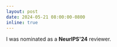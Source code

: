 ```yaml
---
layout: post
date: 2024-05-21 08:00:00-0800
inline: true
---
```


I was nominated as a **NeurIPS'24** reviewer.
